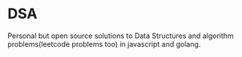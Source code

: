 # DSA
Personal but open source solutions to Data Structures and algorithm problems(leetcode problems too) in javascript and golang.